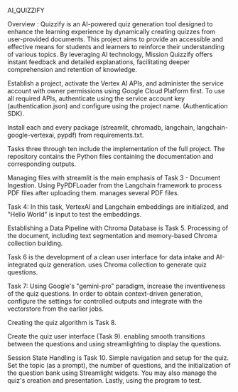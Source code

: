 ﻿AI_QUIZZIFY

Overview : Quizzify is an AI-powered quiz generation tool designed to enhance the learning experience by dynamically creating quizzes from user-provided documents. This project aims to provide an accessible and effective means for students and learners to reinforce their understanding of various topics. By leveraging AI technology, Mission Quizzify offers instant feedback and detailed explanations, facilitating deeper comprehension and retention of knowledge.

Establish a project, activate the Vertex AI APIs, and administer the service account with owner permissions using Google Cloud Platform first. To use all required APIs, authenticate using the service account key (authentication.json) and configure using the project name. (Authentication SDK).

Install each and every package (streamlit, chromadb, langchain, langchain-google-vertexai, pypdf) from requirements.txt.

Tasks three through ten include the implementation of the full project. The repository contains the Python files containing the documentation and corresponding outputs.

Managing files with streamlit is the main emphasis of Task 3 - Document Ingestion. Using PyPDFLoader from the Langchain framework to process PDF files after uploading them. manages several PDF files.

Task 4: In this task, VertexAI and Langchain embeddings are initialized, and "Hello World" is input to test the embeddings.

Establishing a Data Pipeline with Chroma Database is Task 5. Processing of the document, including text segmentation and memory-based Chroma collection building.

Task 6 is the development of a clean user interface for data intake and AI-integrated quiz generation. uses Chroma collection to generate quiz questions.

Task 7: Using Google's "gemini-pro" paradigm, increase the inventiveness of the quiz questions. In order to obtain context-driven generation, configure the settings for controlled outputs and integrate with the vectorstore from the earlier jobs.

Creating the quiz algorithm is Task 8.

Create the quiz user interface (Task 9). enabling smooth transitions between the questions and using streamlighting to display the questions.

Session State Handling is Task 10. Simple navigation and setup for the quiz. Set the topic (as a prompt), the number of questions, and the initialization of the question bank using Streamlight widgets. You may also manage the quiz's creation and presentation. Lastly, using the program to test.

